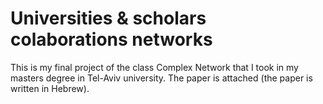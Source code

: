 # Universities & scholars colaborations networks

This is my final project of the class Complex Network that I took in my masters degree in Tel-Aviv university.
The paper is attached (the paper is written in Hebrew). 
